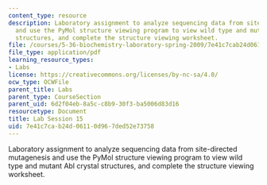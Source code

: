 ```yaml
---
content_type: resource
description: Laboratory assignment to analyze sequencing data from site-directed mutagenesis
  and use the PyMol structure viewing program to view wild type and mutant Abl crystal
  structures, and complete the structure viewing worksheet.
file: /courses/5-36-biochemistry-laboratory-spring-2009/7e41c7cab24d06110d967ded52e73758_ses15.pdf
file_type: application/pdf
learning_resource_types:
- Labs
license: https://creativecommons.org/licenses/by-nc-sa/4.0/
ocw_type: OCWFile
parent_title: Labs
parent_type: CourseSection
parent_uid: 6d2f04eb-8a5c-c8b9-30f3-ba5006d83d16
resourcetype: Document
title: Lab Session 15
uid: 7e41c7ca-b24d-0611-0d96-7ded52e73758
---
```

Laboratory assignment to analyze sequencing data from site-directed mutagenesis and use the PyMol structure viewing program to view wild type and mutant Abl crystal structures, and complete the structure viewing worksheet.